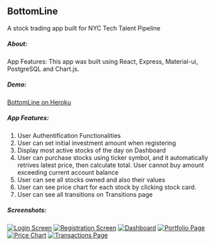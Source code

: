 ## BottomLine
A stock trading app built for NYC Tech Talent Pipeline

##### About: 
App Features: 
This app was built using React, Express, Material-ui, PostgreSQL and Chart.js. 

##### Demo: 
[BottomLine on Heroku](https://bottomline-app.herokuapp.com/ "BottomLine on Heroku")


##### App Features: 
1. User Authentification Functionalities
2. User can set initial investment amount when registering
2. Display most active stocks of the day on Dashboard
3. User can purchase stocks using ticker symbol, and it automatically retrives latest price, then calculate total. User cannot buy amount exceeding current account balance
4. User can see all stocks owned and also their values
5. User can see price chart for each stock by clicking stock card. 
6. User can see all transitions on Transitions page

##### Screenshots:
[![Login Screen](https://i.ibb.co/L0V3LVh/Screen-Shot-2020-02-27-at-1-18-59-AM.png "Login Screen")](https://i.ibb.co/L0V3LVh/Screen-Shot-2020-02-27-at-1-18-59-AM.png "Login Screen")
[![Registration Screen](https://i.ibb.co/1ZHj82n/Screen-Shot-2020-02-27-at-1-19-07-AM.png "Registration Screen")](https://i.ibb.co/1ZHj82n/Screen-Shot-2020-02-27-at-1-19-07-AM.png "Registration Screen")
[![Dashboard](https://i.ibb.co/MfSN4X3/Screen-Shot-2020-02-27-at-1-19-19-AM.png "Dashboard")](https://i.ibb.co/MfSN4X3/Screen-Shot-2020-02-27-at-1-19-19-AM.png "Dashboard")
[![Portfolio Page](https://i.ibb.co/nRYdtkK/Screen-Shot-2020-02-27-at-1-19-26-AM.png "Portfolio Page")](https://i.ibb.co/nRYdtkK/Screen-Shot-2020-02-27-at-1-19-26-AM.png "Portfolio Page")
[![Price Chart](https://i.ibb.co/S3TjJFm/Screen-Shot-2020-02-27-at-1-19-33-AM.png "Price Chart")](https://i.ibb.co/S3TjJFm/Screen-Shot-2020-02-27-at-1-19-33-AM.png "Price Chart")
[![Transactions Page](https://i.ibb.co/M93fgyf/Screen-Shot-2020-02-27-at-1-19-41-AM.png "Transactions Page")](http://https://i.ibb.co/M93fgyf/Screen-Shot-2020-02-27-at-1-19-41-AM.png "Transactions Page")
